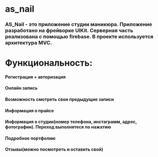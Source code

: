 # as_nail

### AS_Nail  - это приложение студии маникюра. Приложение разработано на фрейворке UIKit. Серверная часть реализована с помощью firebase. В проекте используется архитектура MVC.

# Функциональность:
#### Регистрация + авторизация
#### Онлайн запись
#### Возможность смотреть свои предыдущие записи
#### Информация о прайсе
#### Информация о студии(номер телефона, инстаграмм, адрес, фотографии). Переход выполнятеся по нажатию
#### Подробное портфолию
#### Отзывы(можно посмотреть и оставить свой)





